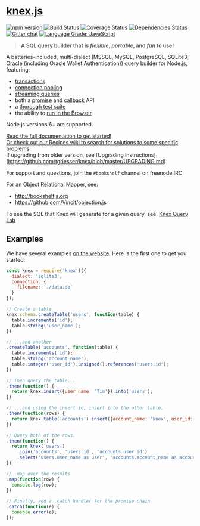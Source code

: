 # [knex.js](http://knexjs.org)

[![npm version](http://img.shields.io/npm/v/knex.svg)](https://npmjs.org/package/knex)
[![Build Status](https://travis-ci.org/tgriesser/knex.svg?branch=master)](https://travis-ci.org/tgriesser/knex)
[![Coverage Status](https://coveralls.io/repos/tgriesser/knex/badge.svg?branch=master)](https://coveralls.io/r/tgriesser/knex?branch=master)
[![Dependencies Status](https://david-dm.org/tgriesser/knex.svg)](https://david-dm.org/tgriesser/knex)
[![Gitter chat](https://badges.gitter.im/tgriesser/knex.svg)](https://gitter.im/tgriesser/knex)
[![Language Grade: JavaScript](https://img.shields.io/lgtm/grade/javascript/g/tgriesser/knex.svg?logo=lgtm&logoWidth=18)](https://lgtm.com/projects/g/tgriesser/knex/context:javascript)

> **A SQL query builder that is _flexible_, _portable_, and _fun_ to use!**

A batteries-included, multi-dialect (MSSQL, MySQL, PostgreSQL, SQLite3, Oracle (including Oracle Wallet Authentication)) query builder for
Node.js, featuring:

- [transactions](http://knexjs.org/#Transactions)
- [connection pooling](http://knexjs.org/#Installation-pooling)
- [streaming queries](http://knexjs.org/#Interfaces-Streams)
- both a [promise](http://knexjs.org/#Interfaces-Promises) and [callback](http://knexjs.org/#Interfaces-Callbacks) API
- a [thorough test suite](https://travis-ci.org/tgriesser/knex)
- the ability to [run in the Browser](http://knexjs.org/#Installation-browser)

Node.js versions 6+ are supported.

[Read the full documentation to get started!](http://knexjs.org)  
[Or check out our Recipes wiki to search for solutions to some specific problems](https://github.com/tgriesser/knex/wiki/Recipes)  
If upgrading from older version, see [Upgrading instructions] (https://github.com/tgriesser/knex/blob/master/UPGRADING.md)

For support and questions, join the `#bookshelf` channel on freenode IRC

For an Object Relational Mapper, see:
- http://bookshelfjs.org
- https://github.com/Vincit/objection.js

To see the SQL that Knex will generate for a given query, see: [Knex Query Lab](http://michaelavila.com/knex-querylab/)

## Examples

We have several examples [on the website](http://knexjs.org). Here is the first one to get you started:

```js
const knex = require('knex')({
  dialect: 'sqlite3',
  connection: {
    filename: './data.db'
  }
});

// Create a table
knex.schema.createTable('users', function(table) {
  table.increments('id');
  table.string('user_name');
})

// ...and another
.createTable('accounts', function(table) {
  table.increments('id');
  table.string('account_name');
  table.integer('user_id').unsigned().references('users.id');
})

// Then query the table...
.then(function() {
  return knex.insert({user_name: 'Tim'}).into('users');
})

// ...and using the insert id, insert into the other table.
.then(function(rows) {
  return knex.table('accounts').insert({account_name: 'knex', user_id: rows[0]});
})

// Query both of the rows.
.then(function() {
  return knex('users')
    .join('accounts', 'users.id', 'accounts.user_id')
    .select('users.user_name as user', 'accounts.account_name as account');
})

// .map over the results
.map(function(row) {
  console.log(row);
})

// Finally, add a .catch handler for the promise chain
.catch(function(e) {
  console.error(e);
});
```
